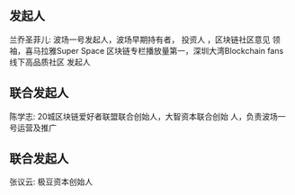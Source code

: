 ## 发起人

兰乔圣菲儿:
波场一号发起人，波场早期持有者， 投资人 ，区块链社区意见 领袖，喜马拉雅Super Space 区块链专栏播放量第一，深圳大湾Blockchain fans 线下高品质社区 发起人

## 联合发起人

陈学志:
20城区块链爱好者联盟联合创始人，大智资本联合创始 人，负责波场一号运营及推广

## 联合发起人

张议云:
极豆资本创始人

